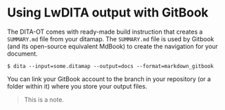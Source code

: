 # Using LwDITA output with GitBook

The DITA-OT comes with ready-made build instruction that creates a `SUMMARY.md` file from your ditamap. The `SUMMARY.md` file is used by Gitbook \(and its open-source equivalent MdBook\) to create the navigation for your document.

```
$ dita --input=some.ditamap --output=docs --format=markdown_gitbook
```

You can link your GitBook account to the branch in your repository \(or a folder within it\) where you store your output files.

>  This is a note.

